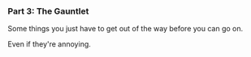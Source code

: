 ### Part 3: The Gauntlet


Some things you just have to get out of the way before you can go on.


Even if they're annoying.
